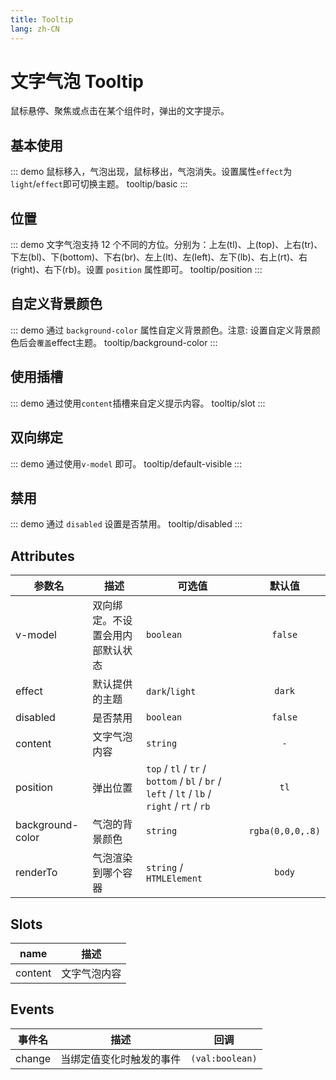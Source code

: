 ```yaml
---
title: Tooltip
lang: zh-CN
---
```


# 文字气泡 Tooltip
鼠标悬停、聚焦或点击在某个组件时，弹出的文字提示。

## 基本使用
::: demo 鼠标移入，气泡出现，鼠标移出，气泡消失。设置属性`effect`为`light`/`effect`即可切换主题。
tooltip/basic
:::

## 位置
::: demo 文字气泡支持 12 个不同的方位。分别为：上左(tl)、上(top)、上右(tr)、下左(bl)、下(bottom)、下右(br)、左上(lt)、左(left)、左下(lb)、右上(rt)、右(right)、右下(rb)。设置 `position` 属性即可。
tooltip/position
:::

## 自定义背景颜色
::: demo 通过 `background-color` 属性自定义背景颜色。注意: 设置自定义背景颜色后会`覆盖`effect主题。
tooltip/background-color
:::

## 使用插槽
::: demo 通过使用`content`插槽来自定义提示内容。
tooltip/slot
:::


## 双向绑定
::: demo 通过使用`v-model` 即可。
tooltip/default-visible
:::

## 禁用
::: demo 通过 `disabled` 设置是否禁用。
tooltip/disabled
:::


## Attributes
|参数名|描述|可选值|默认值|
|---|---|---|:---:|
|v-model|双向绑定。不设置会用内部默认状态|`boolean`|`false`|
|effect|默认提供的主题|`dark`/`light`|`dark`|
|disabled|是否禁用|`boolean`|`false`|
|content|文字气泡内容|`string`|`-`|
|position|弹出位置|`top` / `tl` / `tr` / `bottom` / `bl` / `br` / `left` / `lt` / `lb` / `right` / `rt` / `rb`|`tl`|
|background-color|气泡的背景颜色|`string`|`rgba(0,0,0,.8)`|
|renderTo|气泡渲染到哪个容器|`string` / `HTMLElement`|`body`|



## Slots
|name|描述|
|---|---|
|content|文字气泡内容|

## Events
|事件名|描述|回调|
|---|---|---|
|change|当绑定值变化时触发的事件|`(val:boolean)`|
